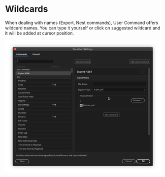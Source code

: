 # Wildcards

When dealing with names \(Export, Nest commands\), User Command offers wildcard names. You can type it yourself or click on suggested wildcard and it will be added at cursor position.

![](../../../.gitbook/assets/ucom_05_wildcard.gif)

